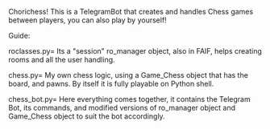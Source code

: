 Chorichess!
This is a TelegramBot that creates and handles Chess games between players,
you can also play by yourself!

Guide:

roclasses.py= Its a "session" ro_manager object, also in FAIF, helps creating rooms and
all the user handling.

chess.py= My own chess logic, using a Game_Chess object that has the board, and pawns.
By itself it is fully playable on Python shell.

chess_bot.py= Here everything comes together, it contains the Telegram Bot, its commands,
and modified versions of ro_manager object and Game_Chess object to suit the bot accordingly. 
